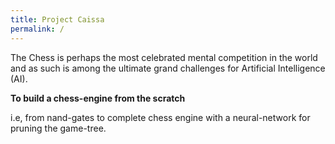```yaml
---
title: Project Caissa
permalink: /
---
```


The Chess is perhaps the most celebrated mental competition in the world and as such is among the ultimate grand challenges for Artificial Intelligence (AI).

**To build a chess-engine from the scratch**

i.e, from nand-gates to complete chess engine with a neural-network for pruning the game-tree.